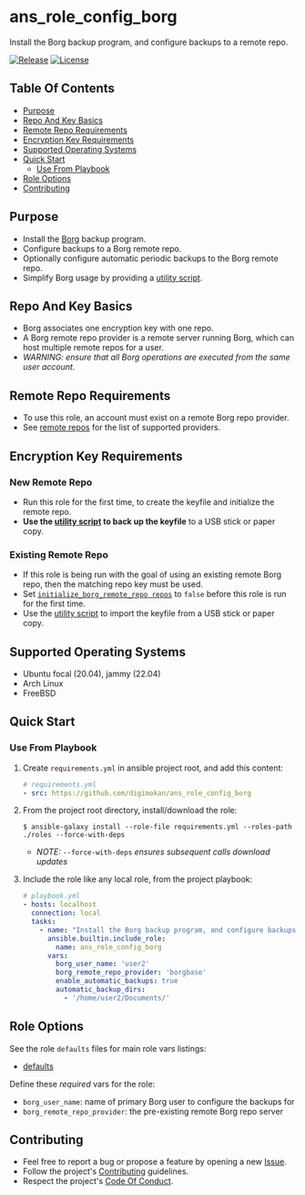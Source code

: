 # ans_role_config_borg

Install the Borg backup program, and configure backups to a remote repo.

[![Release](https://img.shields.io/github/release/digimokan/ans_role_config_borg.svg?label=release)](https://github.com/digimokan/ans_role_config_borg/releases/latest "Latest Release Notes")
[![License](https://img.shields.io/badge/license-MIT-blue.svg?label=license)](LICENSE.md "Project License")

## Table Of Contents

* [Purpose](#purpose)
* [Repo And Key Basics](#repo-and-key-basics)
* [Remote Repo Requirements](#remote-repo-requirements)
* [Encryption Key Requirements](#encryption-key-requirements)
* [Supported Operating Systems](#supported-operating-systems)
* [Quick Start](#quick-start)
    * [Use From Playbook](#use-from-playbook)
* [Role Options](#role-options)
* [Contributing](#contributing)

## Purpose

* Install the [Borg](https://borgbackup.readthedocs.io/en/stable/) backup program.
* Configure backups to a Borg remote repo.
* Optionally configure automatic periodic backups to the Borg remote repo.
* Simplify Borg usage by providing a [utility script](../templates/do_borg.j2).

## Repo And Key Basics

* Borg associates one encryption key with one repo.
* A Borg remote repo provider is a remote server running Borg, which can host
  multiple remote repos for a user.
* _WARNING: ensure that all Borg operations are executed from the same user
  account._

## Remote Repo Requirements

* To use this role, an account must exist on a remote Borg repo provider.
* See [remote repos](../defaults/main/remote_repos.yml) for the list of
  supported providers.

## Encryption Key Requirements

### New Remote Repo

* Run this role for the first time, to create the keyfile and initialize the
  remote repo.
* __Use the [utility script](../templates/do_borg.j2) to back up the keyfile__
  to a USB stick or paper copy.

### Existing Remote Repo

* If this role is being run with the goal of using an existing remote Borg repo,
  then the matching repo key must be used.
* Set [`initialize_borg_remote_repo repos`](../defaults/main/remote_repos.yml) to
  `false` before this role is run for the first time.
* Use the [utility script](../templates/do_borg.j2) to import the keyfile from
  a USB stick or paper copy.

## Supported Operating Systems

* Ubuntu focal (20.04), jammy (22.04)
* Arch Linux
* FreeBSD

## Quick Start

### Use From Playbook

1. Create `requirements.yml` in ansible project root, and add this content:

   ```yaml
   # requirements.yml
   - src: https://github.com/digimokan/ans_role_config_borg
   ```

2. From the project root directory, install/download the role:

   ```shell
   $ ansible-galaxy install --role-file requirements.yml --roles-path ./roles --force-with-deps
   ```

   * _NOTE:_ `--force-with-deps` _ensures subsequent calls download updates_

3. Include the role like any local role, from the project playbook:

   ```yaml
   # playbook.yml
   - hosts: localhost
     connection: local
     tasks:
       - name: "Install the Borg backup program, and configure backups to a remote repo"
         ansible.builtin.include_role:
           name: ans_role_config_borg
         vars:
           borg_user_name: 'user2'
           borg_remote_repo_provider: 'borgbase'
           enable_automatic_backups: true
           automatic_backup_dirs:
             - '/home/user2/Documents/'

   ```

## Role Options

See the role `defaults` files for main role vars listings:

  * [defaults](../defaults/main/)

Define these _required_ vars for the role:

  * `borg_user_name`: name of primary Borg user to configure the backups for
  * `borg_remote_repo_provider`: the pre-existing remote Borg repo server

## Contributing

* Feel free to report a bug or propose a feature by opening a new
  [Issue](https://github.com/digimokan/ans_role_config_borg/issues).
* Follow the project's [Contributing](CONTRIBUTING.md) guidelines.
* Respect the project's [Code Of Conduct](CODE_OF_CONDUCT.md).

